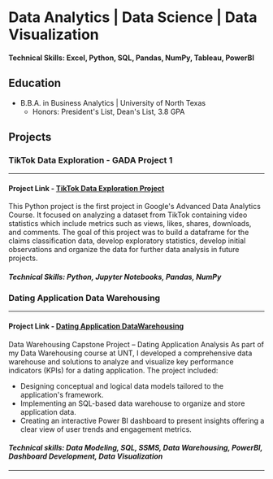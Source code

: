 # Data Analytics | Data Science | Data Visualization

#### Technical Skills: Excel, Python, SQL, Pandas, NumPy, Tableau, PowerBI

## Education
- B.B.A. in Business Analytics | University of North Texas
  - Honors: President's List, Dean's List, 3.8 GPA

## Projects
### TikTok Data Exploration - GADA Project 1 
---
#### Project Link - [TikTok Data Exploration Project](https://github.com/SimpleStepper/GADA_Project_1-TikTok_Data_Exploration)
This Python project is the first project in Google's Advanced Data Analytics Course. It focused on analyzing a dataset from TikTok containing video statistics which include metrics such as views, likes, shares, downloads, and comments. The goal of this project was to build a dataframe for the claims classification data, develop exploratory statistics, develop initial observations and organize the data for further data analysis in future projects. 

#### *Technical Skills: Python, Jupyter Notebooks, Pandas, NumPy*

### Dating Application Data Warehousing 
---
#### Project Link - [Dating Application DataWarehousing](https://github.com/SimpleStepper/MatchPlusWarehouse)
Data Warehousing Capstone Project – Dating Application Analysis
As part of my Data Warehousing course at UNT, I developed a comprehensive data warehouse and solutions to analyze and visualize key performance indicators (KPIs) for a dating application. The project included:
- Designing conceptual and logical data models tailored to the application's framework.
- Implementing an SQL-based data warehouse to organize and store application data.
- Creating an interactive Power BI dashboard to present insights offering a clear view of user trends and engagement metrics.

#### *Technical skills: Data Modeling, SQL, SSMS, Data Warehousing, PowerBI, Dashboard Development, Data Visualization*
---
